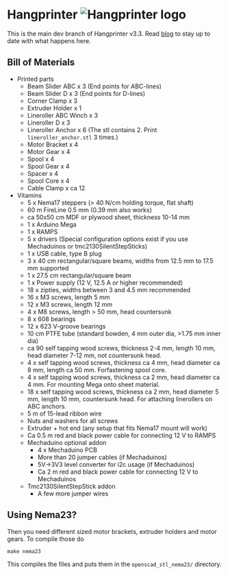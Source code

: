 Hangprinter ![Hangprinter logo](https://vitana.se/opr3d/tbear/bilder/logo_blue_50.png)
===========

This is the main dev branch of Hangprinter v3.3.
Read [blog](http://vitana.se/opr3d/tbear) to stay up to date with what happens here.

Bill of Materials
----------------

  * Printed parts
    * Beam Slider ABC x 3 (End points for ABC-lines)
    * Beam Slider D x 3 (End points for D-lines)
    * Corner Clamp x 3
    * Extruder Holder x 1
    * Lineroller ABC Winch x 3
    * Lineroller D x 3
    * Lineroller Anchor x 6 (The stl contains 2. Print <code>lineroller_anchor.stl</code> 3 times.)
    * Motor Bracket x 4
    * Motor Gear x 4
    * Spool x 4
    * Spool Gear x 4
    * Spacer x 4
    * Spool Core x 4
    * Cable Clamp x ca 12
  * Vitamins
    * 5 x Nema17 steppers (> 40 N/cm holding torque, flat shaft)
    * 60 m FireLine 0.5 mm (0.39 mm also works)
    * ca 50x50 cm MDF or plywood sheet, thickness 10-14 mm
    * 1 x Arduino Mega
    * 1 x RAMPS
    * 5 x drivers (Special configuration options exist if you use Mechaduinos or tmc2130SilentStepSticks)
    * 1 x USB cable, type B plug
    * 3 x 40 cm rectangular/square beams, widths from 12.5 mm to 17.5 mm supported
    * 1 x 27.5 cm rectangular/square beam
    * 1 x Power supply (12 V, 12.5 A or higher recommended)
    * 18 x zipties, widths between 3 and 4.5 mm recommended
    * 16 x M3 screws, length 5 mm
    * 12 x M3 screws, length 12 mm
    * 4  x M8 screws, length > 50 mm, head countersunk
    * 8  x 608 bearings
    * 12 x 623 V-groove bearings
    * 10 cm PTFE tube (standard bowden, 4 mm outer dia, >1.75 mm inner dia)
    * ca 90 self tapping wood screws, thickness 2-4 mm, length 10 mm, head diameter 7-12 mm, not countersunk head.
    * 4 x self tapping wood screws, thickness ca 4 mm, head diameter ca 8 mm, length ca 50 mm. Forfastening spool core.
    * 4 x self tapping wood screws, thickness ca 2 mm, head diameter ca 4 mm. For mounting Mega onto sheet material.
    * 18 x self tapping wood screws, thickness ca 2 mm, head diameter 5 mm, length 10 mm, countersunk head. For attaching linerollers on ABC anchors.
    * 5 m of 15-lead ribbon wire
    * Nuts and washers for all screws
    * Extruder + hot end (any setup that fits Nema17 mount will work)
    * Ca 0.5 m red and black power cable for connecting 12 V to RAMPS
    * Mechaduino optional addon
      * 4 x Mechaduino PCB
      * More than 20 jumper cables (if Mechaduinos)
      * 5V->3V3 level converter for i2c usage (if Mechaduinos)
      * Ca 2 m red and black power cable for connecting 12 V to Mechaduinos
    * Tmc2130SilentStepStick addon
      * A few more jumper wires

Using Nema23?
----------------
Then you need different sized motor brackets, extruder holders and motor gears.
To compile those do
```
make nema23
```
This compiles the files and puts them in the `openscad_stl_nema23/` directory.
